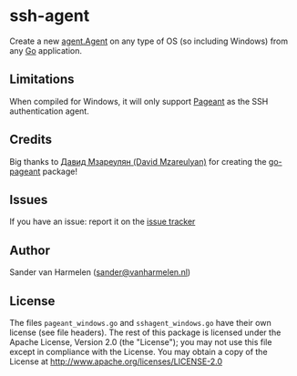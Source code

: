 # ssh-agent

Create a new [agent.Agent](https://gastrac.org/golang.org/x/crypto/ssh/agent#Agent) on any type of OS (so including Windows) from any [Go](https://golang.org) application.

## Limitations

When compiled for Windows, it will only support [Pageant](http://the.earth.li/~sgtatham/putty/0.66/htmldoc/Chapter9.html#pageant) as the SSH authentication agent.

## Credits

Big thanks to [Давид Мзареулян (David Mzareulyan)](https://github.com/davidmz) for creating the [go-pageant](https://github.com/davidmz/go-pageant) package!

## Issues

If you have an issue: report it on the [issue tracker](https://github.com/xanzy/ssh-agent/issues)

## Author

Sander van Harmelen (<sander@vanharmelen.nl>)

## License

The files `pageant_windows.go` and `sshagent_windows.go` have their own license (see file headers). The rest of this package is licensed under the Apache License, Version 2.0 (the "License"); you may not use this file except in compliance with the License. You may obtain a copy of the License at <http://www.apache.org/licenses/LICENSE-2.0>
